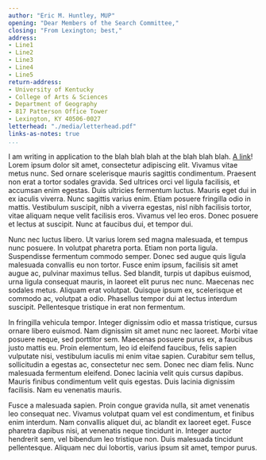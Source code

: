 ```yaml
---
author: "Eric M. Huntley, MUP"
opening: "Dear Members of the Search Committee,"
closing: "From Lexington; best,"
address:
- Line1
- Line2
- Line3
- Line4
- Line5
return-address:
- University of Kentucky
- College of Arts & Sciences
- Department of Geography
- 817 Patterson Office Tower
- Lexington, KY 40506-0027
letterhead: "./media/letterhead.pdf"
links-as-notes: true
...
```


I am writing in application to the blah blah blah at the blah blah blah. [A link](https://google.com/)! Lorem ipsum dolor sit amet, consectetur adipiscing elit. Vivamus vitae metus nunc. Sed ornare scelerisque mauris sagittis condimentum. Praesent non erat a tortor sodales gravida. Sed ultrices orci vel ligula facilisis, et accumsan enim egestas. Duis ultricies fermentum luctus. Mauris eget dui in ex iaculis viverra. Nunc sagittis varius enim. Etiam posuere fringilla odio in mattis. Vestibulum suscipit, nibh a viverra egestas, nisl nibh facilisis tortor, vitae aliquam neque velit facilisis eros. Vivamus vel leo eros. Donec posuere et lectus at suscipit. Nunc at faucibus dui, et tempor dui.

Nunc nec luctus libero. Ut varius lorem sed magna malesuada, et tempus nunc posuere. In volutpat pharetra porta. Etiam non porta ligula. Suspendisse fermentum commodo semper. Donec sed augue quis ligula malesuada convallis eu non tortor. Fusce enim ipsum, facilisis sit amet augue ac, pulvinar maximus tellus. Sed blandit, turpis ut dapibus euismod, urna ligula consequat mauris, in laoreet elit purus nec nunc. Maecenas nec sodales metus. Aliquam erat volutpat. Quisque ipsum ex, scelerisque et commodo ac, volutpat a odio. Phasellus tempor dui at lectus interdum suscipit. Pellentesque tristique in erat non fermentum.

 In fringilla vehicula tempor. Integer dignissim odio et massa tristique, cursus ornare libero euismod. Nam dignissim sit amet nunc nec laoreet. Morbi vitae posuere neque, sed porttitor sem. Maecenas posuere purus ex, a faucibus justo mattis eu. Proin elementum, leo id eleifend faucibus, felis sapien vulputate nisi, vestibulum iaculis mi enim vitae sapien. Curabitur sem tellus, sollicitudin a egestas ac, consectetur nec sem. Donec nec diam felis. Nunc malesuada fermentum eleifend. Donec lacinia velit quis cursus dapibus. Mauris finibus condimentum velit quis egestas. Duis lacinia dignissim facilisis. Nam eu venenatis mauris.

Fusce a malesuada sapien. Proin congue gravida nulla, sit amet venenatis leo consequat nec. Vivamus volutpat quam vel est condimentum, et finibus enim interdum. Nam convallis aliquet dui, ac blandit ex laoreet eget. Fusce pharetra dapibus nisi, at venenatis neque tincidunt in. Integer auctor hendrerit sem, vel bibendum leo tristique non. Duis malesuada tincidunt pellentesque. Aliquam nec dui lobortis, varius ipsum sit amet, tempor purus. 
